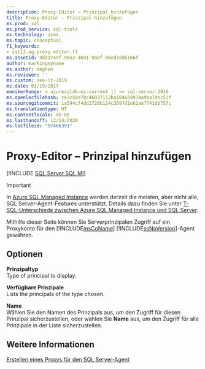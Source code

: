 ```yaml
---
description: Proxy-Editor – Prinzipal hinzufügen
title: Proxy-Editor – Prinzipal hinzufügen
ms.prod: sql
ms.prod_service: sql-tools
ms.technology: ssms
ms.topic: conceptual
f1_keywords:
- sql13.ag.proxy.editor.f1
ms.assetid: 9d33749f-9653-4691-9a0f-06ed7dd6166f
author: markingmyname
ms.author: maghan
ms.reviewer: ''
ms.custom: seo-lt-2019
ms.date: 01/19/2017
monikerRange: = azuresqldb-mi-current || >= sql-server-2016
ms.openlocfilehash: ce3c50e7bc46037112ba184669934a9ba7dec51f
ms.sourcegitcommit: 1a544cf4dd2720b124c3697d1e62ae7741db757c
ms.translationtype: HT
ms.contentlocale: de-DE
ms.lasthandoff: 12/14/2020
ms.locfileid: "97466391"
---
```

# <a name="proxy-editor---add-principal"></a>Proxy-Editor – Prinzipal hinzufügen

[!INCLUDE [SQL Server SQL MI](../../includes/applies-to-version/sql-asdbmi.md)]

> [!IMPORTANT]  
> In [Azure SQL Managed Instance](/azure/sql-database/sql-database-managed-instance) werden derzeit die meisten, aber nicht alle, SQL Server-Agent-Features unterstützt. Details dazu finden Sie unter [T-SQL-Unterschiede zwischen Azure SQL Managed Instance und SQL Server](/azure/sql-database/sql-database-managed-instance-transact-sql-information#sql-server-agent).

Mithilfe dieser Seite können Sie Serverprinzipalen Zugriff auf ein Proxykonto für den [!INCLUDE[msCoName](../../includes/msconame_md.md)] [!INCLUDE[ssNoVersion](../../includes/ssnoversion-md.md)]-Agent gewähren.  
  
## <a name="options"></a>Optionen  
**Prinzipaltyp**  
Type of principal to display.  
  
**Verfügbare Prinzipale**  
Lists the principals of the type chosen.  
  
**Name**  
Wählen Sie den Namen des Prinzipals aus, um den Zugriff für diesen Prinzipal sicherzustellen, oder wählen Sie **Name** aus, um den Zugriff für alle Prinzipale in der Liste sicherzustellen.  
  
## <a name="see-also"></a>Weitere Informationen  
[Erstellen eines Proxys für den SQL Server-Agent](../../ssms/agent/create-a-sql-server-agent-proxy.md)  
